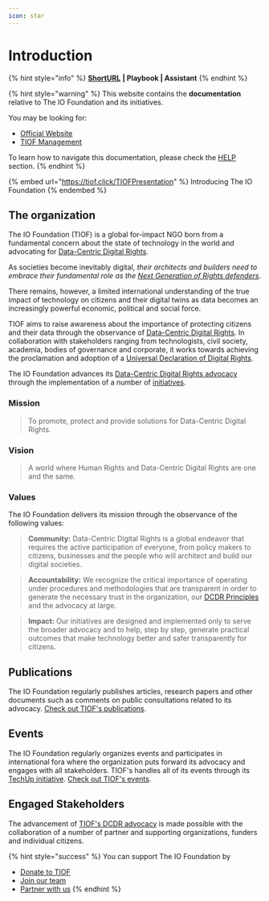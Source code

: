 ```yaml
---
icon: star
---
```


# Introduction

{% hint style="info" %}
[**ShortURL**](https://tiof.click/TIOFDocs) **| Playbook | Assistant**
{% endhint %}

{% hint style="warning" %}
This website contains the **documentation** relative to The IO Foundation and its initiatives.

You may be looking for:

* [Official Website](https://tiof.click/TIOFWeb)
* [TIOF Management](https://tiof.click/TIOFRepo)

To learn how to navigate this documentation, please check the [HELP](https://tiof.click/TIOFDocsHelp) section.
{% endhint %}

{% embed url="https://tiof.click/TIOFPresentation" %}
Introducing The IO Foundation
{% endembed %}

## The organization

The IO Foundation (TIOF) is a global for-impact NGO born from a fundamental concern about the state of technology in the world and advocating for [Data-Centric Digital Rights](https://tiof.click/DCDRAdvocacy).

As societies become inevitably digital, _their architects and builders need to embrace their fundamental role as the_ [_Next Generation of Rights defenders_](https://tiof.click/TIOFNextGen).

There remains, however, a limited international understanding of the true impact of technology on citizens and their digital twins as data becomes an increasingly powerful economic, political and social force.

TIOF aims to raise awareness about the importance of protecting citizens and their data through the observance of [Data-Centric Digital Rights](https://tiof.click/DCDRAdvocacy). In collaboration with stakeholders ranging from technologists, civil society, academia, bodies of governance and corporate, it works towards achieving the proclamation and adoption of a [Universal Declaration of Digital Rights](https://tiof.click/UDDRWeb).

The IO Foundation advances its [Data-Centric Digital Rights advocacy](https://tiof.click/DCDRAdvocacy) through the implementation of a number of [initiatives](broken-reference).

### Mission

> To promote, protect and provide solutions for Data-Centric Digital Rights.

### Vision

> A world where Human Rights and Data-Centric Digital Rights are one and the same.

### Values

The IO Foundation delivers its mission through the observance of the following values:

> **Community:** Data-Centric Digital Rights is a global endeavor that requires the active participation of everyone, from policy makers to citizens, businesses and the people who will architect and build our digital societies.

> **Accountability:** We recognize the critical importance of operating under procedures and methodologies that are transparent in order to generate the necessary trust in the organization, our [DCDR Principles](https://tiof.click/DCDRPrinciples) and the advocacy at large.

> **Impact:** Our initiatives are designed and implemented only to serve the broader advocacy and to help, step by step, generate practical outcomes that make technology better and safer transparently for citizens.

## Publications

The IO Foundation regularly publishes articles, research papers and other documents such as comments on public consultations related to its advocacy. [Check out TIOF's publications](https://tiof.click/TIOFPublications).

## Events

The IO Foundation regularly organizes events and participates in international fora where the organization puts forward its advocacy and engages with all stakeholders. TIOF's handles all of its events through its [TechUp initiative](https://tiof.click/TUDocs). [Check out TIOF's events](https://tiof.click/TIOFEvents).&#x20;

## Engaged Stakeholders

The advancement of [TIOF's DCDR advocacy](https://tiof.click/DCDRAdvocacy) is made possible with the collaboration of a number of partner and supporting organizations, funders and individual citizens.

{% hint style="success" %}
You can support The IO Foundation by

* [Donate to TIOF](https://tiof.click/SupportUs)
* [Join our team](https://tiof.click/TIOFJoinUs)
* [Partner with us](https://tiof.click/TIOFPartnersSuggest)
{% endhint %}
